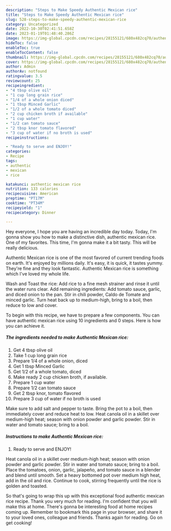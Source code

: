 ```yaml
---
description: "Steps to Make Speedy Authentic Mexican rice"
title: "Steps to Make Speedy Authentic Mexican rice"
slug: 528-steps-to-make-speedy-authentic-mexican-rice
category: Uncategorized
date: 2022-10-30T02:41:51.658Z
date: 2023-01-19T01:48:40.286Z
image: https://img-global.cpcdn.com/recipes/28155121/680x482cq70/authentic-mexican-rice-recipe-main-photo.jpg
hideToc: false
enableToc: true
enableTocContent: false
thumbnail: https://img-global.cpcdn.com/recipes/28155121/680x482cq70/authentic-mexican-rice-recipe-main-photo.jpg
cover: https://img-global.cpcdn.com/recipes/28155121/680x482cq70/authentic-mexican-rice-recipe-main-photo.jpg
author: Admin
authorAv: notfound
ratingvalue: 3.5
reviewcount: 25
recipeingredient:
- "4 tbsp olive oil"
- "1 cup long grain rice"
- "1/4 of a whole onion diced"
- "1 tbsp Minced Garlic"
- "1/2 of a whole tomato diced"
- "2 cup chicken broth if available"
- "1 cup water"
- "1/2 can tomato sauce"
- "2 tbsp knor tomato flavored"
- "3 cup of water if no broth is used"
recipeinstructions:

- "Ready to serve and ENJOY!"
categories:
- Recipe
tags:
- authentic
- mexican
- rice

katakunci: authentic mexican rice 
nutrition: 133 calories
recipecuisine: American
preptime: "PT17M"
cooktime: "PT34M"
recipeyield: "1"
recipecategory: Dinner

---
```



Hey everyone, I hope you are having an incredible day today. Today, I'm gonna show you how to make a distinctive dish, authentic mexican rice. One of my favorites. This time, I'm gonna make it a bit tasty. This will be really delicious.

Authentic Mexican rice is one of the most favored of current trending foods on earth. It's enjoyed by millions daily. It's easy, it is quick, it tastes yummy. They're fine and they look fantastic. Authentic Mexican rice is something which I've loved my whole life.

Wash and Toast the rice: Add rice to a fine mesh strainer and rinse it until the water runs clear. Add remaining ingredients: Add tomato sauce, garlic, and diced onion to the pan. Stir in chili powder, Caldo de Tomate and minced garlic. Turn heat back up to medium-high, bring to a boil, then reduce to low and cover.


To begin with this recipe, we have to prepare a few components. You can have authentic mexican rice using 10 ingredients and 0 steps. Here is how you can achieve it.

<!--inarticleads1-->

##### The ingredients needed to make Authentic Mexican rice:

1. Get 4 tbsp olive oil
1. Take 1 cup long grain rice
1. Prepare 1/4 of a whole onion, diced
1. Get 1 tbsp Minced Garlic
1. Get 1/2 of a whole tomato, diced
1. Make ready 2 cup chicken broth, if available.
1. Prepare 1 cup water
1. Prepare 1/2 can tomato sauce
1. Get 2 tbsp knor, tomato flavored
1. Prepare 3 cup of water if no broth is used


Make sure to add salt and pepper to taste. Bring the pot to a boil, then immediately cover and reduce heat to low. Heat canola oil in a skillet over medium-high heat; season with onion powder and garlic powder. Stir in water and tomato sauce; bring to a boil. 

<!--inarticleads2-->

##### Instructions to make Authentic Mexican rice:


1. Ready to serve and ENJOY!

Heat canola oil in a skillet over medium-high heat; season with onion powder and garlic powder. Stir in water and tomato sauce; bring to a boil. Place the tomatoes, onion, garlic, jalapeño, and tomato sauce in a blender and blend until smooth. Set a heavy bottomed pot over medium high heat, add in the oil and rice. Continue to cook, stirring frequently until the rice is golden and toasted. 

So that's going to wrap this up with this exceptional food authentic mexican rice recipe. Thank you very much for reading. I'm confident that you will make this at home. There's gonna be interesting food at home recipes coming up. Remember to bookmark this page in your browser, and share it to your loved ones, colleague and friends. Thanks again for reading. Go on get cooking!
